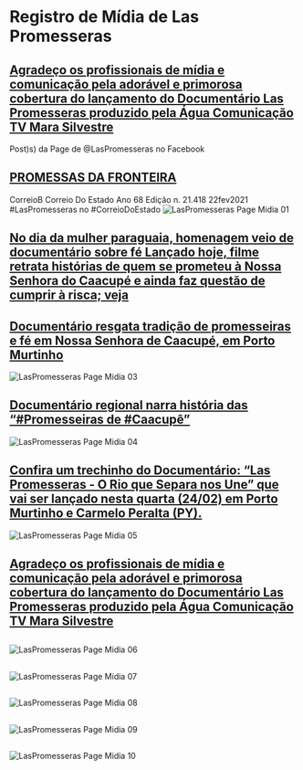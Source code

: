# Registro de Mídia de Las Promesseras

## [Agradeço os profissionais de mídia e comunicação pela adorável e primorosa cobertura do lançamento do Documentário Las Promesseras produzido pela Água Comunicação TV Mara Silvestre](https://www.facebook.com/laspromesseras.mara.silvestre/posts/116687590426289)

Post)s) da Page de @LasPromesseras no Facebook

## [PROMESSAS DA FRONTEIRA](https://www.facebook.com/LasPromesseras/posts/115181257236023)
CorreioB Correio Do Estado Ano 68 Edição n. 21.418 22fev2021 #LasPromesseras no #CorreioDoEstado
![LasPromesseras Page Midia 01](https://user-images.githubusercontent.com/79057539/109561825-0fa36300-7ab4-11eb-851e-cb0f8d83ecaa.jpg)

## [No dia da mulher paraguaia, homenagem veio de documentário sobre fé  Lançado hoje, filme retrata histórias de quem se prometeu à Nossa Senhora do Caacupé e ainda faz questão de cumprir à risca; veja](https://www.facebook.com/LasPromesseras/posts/116236180463864)

## [Documentário resgata tradição de promesseiras e fé em Nossa Senhora de Caacupé, em Porto Murtinho](https://www.facebook.com/LasPromesseras/posts/116159070471575)
![LasPromesseras Page Midia 03](https://user-images.githubusercontent.com/79057539/109561879-1cc05200-7ab4-11eb-8862-556f46e406fa.jpg)

## [Documentário regional narra história das “#Promesseiras de #Caacupê” ](https://www.facebook.com/LasPromesseras/posts/116156943805121)
![LasPromesseras Page Midia 04](https://user-images.githubusercontent.com/79057539/109561909-247ff680-7ab4-11eb-877c-76f9d8b4b356.jpg)

## [Confira um trechinho do Documentário: “Las Promesseras - O Rio que Separa nos Une” que vai ser lançado nesta quarta (24/02) em Porto Murtinho e Carmelo Peralta (PY).](https://www.facebook.com/LasPromesseras/posts/116145227139626)
![LasPromesseras Page Midia 05](https://user-images.githubusercontent.com/79057539/109561936-2b0e6e00-7ab4-11eb-99a9-1757fb8e8724.jpg)

## [Agradeço os profissionais de mídia e comunicação pela adorável e primorosa cobertura do lançamento do Documentário Las Promesseras produzido pela Água Comunicação TV Mara Silvestre](https://www.facebook.com/laspromesseras.mara.silvestre/posts/116687187092996)

## []()
![LasPromesseras Page Midia 06](https://user-images.githubusercontent.com/79057539/109561962-3366a900-7ab4-11eb-92a9-a6261c848a8a.jpg)

## []()
![LasPromesseras Page Midia 07](https://user-images.githubusercontent.com/79057539/109561989-3d88a780-7ab4-11eb-9fb0-414ed7ec2c4a.jpg)

## []()
![LasPromesseras Page Midia 08](https://user-images.githubusercontent.com/79057539/109562039-48dbd300-7ab4-11eb-9429-fc875cc2b3d8.jpg) 

## []()
![LasPromesseras Page Midia 09](https://user-images.githubusercontent.com/79057539/109562074-52653b00-7ab4-11eb-8c20-e71c23e0f9f8.jpg)

## []()
![LasPromesseras Page Midia 10](https://user-images.githubusercontent.com/79057539/109562102-5d1fd000-7ab4-11eb-9d52-77c4cbb7f0db.jpg)
